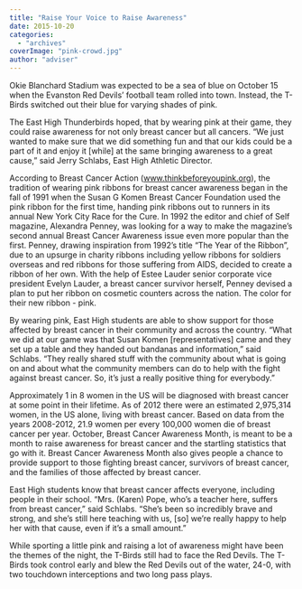 ```yaml
---
title: "Raise Your Voice to Raise Awareness"
date: 2015-10-20
categories: 
  - "archives"
coverImage: "pink-crowd.jpg"
author: "adviser"
---
```


Okie Blanchard Stadium was expected to be a sea of blue on October 15 when the Evanston Red Devils’ football team rolled into town. Instead, the T-Birds switched out their blue for varying shades of pink.

The East High Thunderbirds hoped, that by wearing pink at their game, they could raise awareness for not only breast cancer but all cancers. “We just wanted to make sure that we did something fun and that our kids could be a part of it and enjoy it \[while\] at the same bringing awareness to a great cause,” said Jerry Schlabs, East High Athletic Director.

According to Breast Cancer Action (www.thinkbeforeyoupink.org), the tradition of wearing pink ribbons for breast cancer awareness began in the fall of 1991 when the Susan G Komen Breast Cancer Foundation used the pink ribbon for the first time, handing pink ribbons out to runners in its annual New York City Race for the Cure. In 1992 the editor and chief of Self magazine, Alexandra Penney, was looking for a way to make the magazine’s second annual Breast Cancer Awareness issue even more popular than the first. Penney, drawing inspiration from 1992’s title “The Year of the Ribbon”, due to an upsurge in charity ribbons including yellow ribbons for soldiers overseas and red ribbons for those suffering from AIDS, decided to create a ribbon of her own. With the help of Estee Lauder senior corporate vice president Evelyn Lauder, a breast cancer survivor herself, Penney devised a plan to put her ribbon on cosmetic counters across the nation. The color for their new ribbon - pink.

By wearing pink, East High students are able to show support for those affected by breast cancer in their community and across the country. “What we did at our game was that Susan Komen \[representatives\] came and they set up a table and they handed out bandanas and information,” said Schlabs. “They really shared stuff with the community about what is going on and about what the community members can do to help with the fight against breast cancer. So, it’s just a really positive thing for everybody.”

Approximately 1 in 8 women in the US will be diagnosed with breast cancer at some point in their lifetime. As of 2012 there were an estimated 2,975,314 women, in the US alone, living with breast cancer. Based on data from the years 2008-2012, 21.9 women per every 100,000 women die of breast cancer per year. October, Breast Cancer Awareness Month, is meant to be a month to raise awareness for breast cancer and the startling statistics that go with it. Breast Cancer Awareness Month also gives people a chance to provide support to those fighting breast cancer, survivors of breast cancer, and the families of those affected by breast cancer.

East High students know that breast cancer affects everyone, including people in their school. “Mrs. (Karen) Pope, who’s a teacher here, suffers from breast cancer,” said Schlabs. “She’s been so incredibly brave and strong, and she’s still here teaching with us, \[so\] we’re really happy to help her with that cause, even if it’s a small amount.”

While sporting a little pink and raising a lot of awareness might have been the themes of the night, the T-Birds still had to face the Red Devils. The T-Birds took control early and blew the Red Devils out of the water, 24-0, with two touchdown interceptions and two long pass plays.
